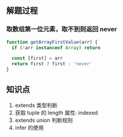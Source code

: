 ## 解题过程
### 取数组第一位元素，取不到则返回 never

```js
function getArrayFirstValue(arr) {
  if (!arr instanceof Array) return

  const [first] = arr
  return first ? first : 'never'
}
```

## 知识点

1. extends 类型判断
2. 获取 tuple 的 length 属性: indexed
3. extends union 判断规则
4. infer 的使用
